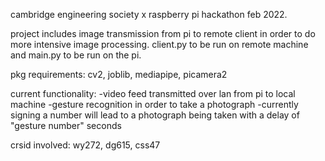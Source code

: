 cambridge engineering society x raspberry pi hackathon feb 2022.

project includes image transmission from pi to remote client in order to do more intensive image processing. client.py to be run on remote machine and main.py to be run on the pi.

pkg requirements:
cv2, joblib, mediapipe, picamera2

current functionality:
-video feed transmitted over lan from pi to local machine
-gesture recognition in order to take a photograph
-currently signing a number will lead to a photograph being taken with a delay of "gesture number" seconds

crsid involved:
wy272, dg615, css47